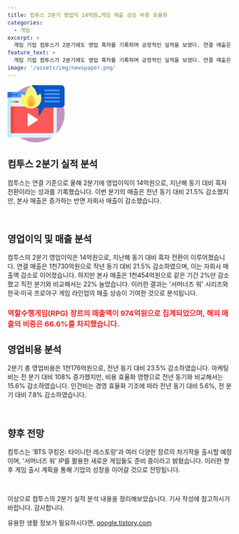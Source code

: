 ```yaml
---
title: 컴투스 2분기 영업익 14억원…게임 매출 상승 비용 효율화
categories:
  - 게임
excerpt: >
  게임 기업 컴투스가 2분기에도 영업 흑자를 기록하며 긍정적인 실적을 보였다. 연결 매출은 21.5% 감소했지만, 본사 매출은 2% 감소하고 자회사 매출은 70.6% 급감했다. 서머너즈 워와 프로야구 게임 등이 매출 증대를 견인했으며, 해외 매출이 전체의 66.6%를 차지했다. 영업비용은 23.5% 감소하고 마케팅비는 108% 증가했지만, 비용 효율화로 전년 동기 대비 15.6% 감소했다. 컴투스는 신작 출시와 다양한 장르의 차기작 준비를 통해 지속적인 성장을 모색한다.
feature_text: >
  게임 기업 컴투스가 2분기에도 영업 흑자를 기록하며 긍정적인 실적을 보였다. 연결 매출은 21.5% 감소했지만, 본사 매출은 2% 감소하고 자회사 매출은 70.6% 급감했다. 서머너즈 워와 프로야구 게임 등이 매출 증대를 견인했으며, 해외 매출이 전체의 66.6%를 차지했다. 영업비용은 23.5% 감소하고 마케팅비는 108% 증가했지만, 비용 효율화로 전년 동기 대비 15.6% 감소했다. 컴투스는 신작 출시와 다양한 장르의 차기작 준비를 통해 지속적인 성장을 모색한다.
image: '/assets/img/newspaper.png'
---
```


<p><img src="/assets/img/news.png" alt="rentncar 속보" /></p>

<h2 data-ke-size="size26">컴투스 2분기 실적 분석</h2>

<p>컴투스는 연결 기준으로 올해 2분기에 영업이익이 14억원으로, 지난해 동기 대비 흑자 전환이라는 성과를 기록했습니다. 이번 분기의 매출은 전년 동기 대비 21.5% 감소했지만, 본사 매출은 증가하는 반면 자회사 매출이 감소했습니다.</p>

<p data-ke-size="size16">&nbsp;</p>

<h2 data-ke-size="size26">영업이익 및 매출 분석</h2>

<p>컴투스의 2분기 영업이익은 14억원으로, 지난해 동기 대비 흑자 전환이 이루어졌습니다. 연결 매출은 1천730억원으로 작년 동기 대비 21.5% 감소하였으며, 이는 자회사 매출액 감소로 이어졌습니다. 하지만 본사 매출은 1천454억원으로 같은 기간 2%만 감소했고 직전 분기와 비교해서는 22% 늘었습니다. 이러한 결과는 '서머너즈 워' 시리즈와 한국·미국 프로야구 게임 라인업의 매출 상승이 기여한 것으로 분석됩니다.</p>

<h3><b><span style="color: #ee2323;">역할수행게임(RPG) 장르의 매출액이 974억원으로 집계되었으며, 해외 매출의 비중은 66.6%를 차지했습니다.</span></b></h3>

<h2 data-ke-size="size26">영업비용 분석</h2>

<p>2분기 총 영업비용은 1천176억원으로, 전년 동기 대비 23.5% 감소하였습니다. 마케팅비는 전 분기 대비 108% 증가했지만, 비용 효율화 영향으로 전년 동기와 비교해서는 15.6% 감소하였습니다. 인건비는 경영 효율화 기조에 따라 전년 동기 대비 5.6%, 전 분기 대비 7.8% 감소하였습니다.</p>

<p data-ke-size="size16">&nbsp;</p>

<h2 data-ke-size="size26">향후 전망</h2>

<p>컴투스는 'BTS 쿠킹온: 타이니탄 레스토랑'과 여러 다양한 장르의 차기작을 출시할 예정이며, '서머너즈 워' IP를 활용한 새로운 게임들도 준비 중이라고 밝혔습니다. 이러한 향후 게임 출시 계획을 통해 기업의 성장을 이어갈 것으로 전망됩니다.</p>

<p data-ke-size="size16">&nbsp;</p>

<p>이상으로 컴투스의 2분기 실적 분석 내용을 정리해보았습니다. 기사 작성에 참고하시기 바랍니다. 감사합니다.</p>
유용한 생활 정보가 필요하시다면, <a href="https://qoogle.tistory.com" rel="dofollow">qoogle.tistory.com</a>


